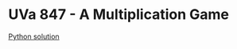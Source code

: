 # UVa 847 - A Multiplication Game
[Python solution](https://github.com/sjsakib/cs/blob/master/algorithms/the-algorithm-design-manual/programming-challenges/uva847/uva847.py)
